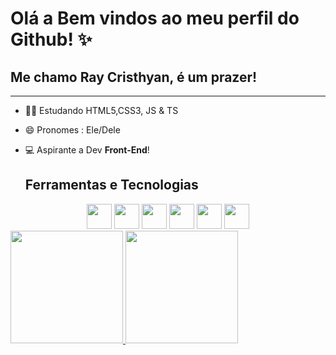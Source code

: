 # Olá a Bem vindos ao meu perfil do Github! ✨

## Me chamo Ray Cristhyan, é um prazer!
____

- 👨‍🎓 Estudando HTML5,CSS3, JS & TS
- 😄 Pronomes : Ele/Dele
- 💻 Aspirante a Dev **Front-End**!

    ## Ferramentas e Tecnologias
<section align="center">
  <img loading="lazy" src="https://cdn.jsdelivr.net/gh/devicons/devicon/icons/git/git-original.svg" width="40" height="40"/>
  <img src="https://cdn.jsdelivr.net/gh/devicons/devicon@latest/icons/vscode/vscode-original-wordmark.svg" width="40" height="40" />
  <img src="https://cdn.jsdelivr.net/gh/devicons/devicon@latest/icons/react/react-original-wordmark.svg" width="40" height="40" />
  <img src="https://cdn.jsdelivr.net/gh/devicons/devicon@latest/icons/javascript/javascript-original.svg" width="40" height="40" />
  <img src="https://cdn.jsdelivr.net/gh/devicons/devicon@latest/icons/css3/css3-original.svg" width="40" height="40" />
  <img src="https://cdn.jsdelivr.net/gh/devicons/devicon@latest/icons/html5/html5-original.svg" width="40" height="40" /> 
</section>      


<section>
<a href="https://github.com/raycristhyan">
<img loading="lazy" height="180em" src="https://github-readme-stats.vercel.app/api/top-langs/?username=raycristhyan&layout=compact&langs_count=7&theme=dracula"/>
<img loading="lazy" height="180em" src="https://github-readme-stats.vercel.app/api?username=raycristhyan&show_icons=true&theme=dracula&include_all_commits=true&count_private=true"/>
</section>
